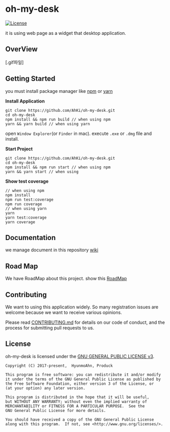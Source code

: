 # oh-my-desk
[![License](https://img.shields.io/badge/license-GPL%20v3-green.svg)](https://github.com/AhKi/oh-my-desk/blob/master/LICENSE)

it is using web page as a widget that desktop application.

## OverView
[.gif파일]

## Getting Started 

you must install package manager like [npm](https://www.npmjs.com/) or [yarn](https://yarnpkg.com/lang/en/) 

**Install Application**

```
git clone https://github.com/AhKi/oh-my-desk.git
cd oh-my-desk
npm install && npm run build // when using npm
yarn && yarn build // when using yarn
```
open `Window Explorer`(or `Finder` in mac).
execute `.exe` or `.dmg` file and install.

**Start Project**

```
git clone https://github.com/AhKi/oh-my-desk.git
cd oh-my-desk
npm install && npm run start // when using npm 
yarn && yarn start // when using 
```

**Show test coverage**

```
// when using npm 
npm install
npm run test:coverage
npm run coverage 
// when using yarn
yarn
yarn test:coverage
yarn coverage 
```

## Documentation

we manage document in this repository [wiki](https://github.com/AhKi/oh-my-desk/wiki)

## Road Map
We have RoadMap about this project.
show this [RoadMap](https://github.com/AhKi/oh-my-desk/wiki/Road-Map)

## Contributing

We want to using this application widely.
So many registration issues are welcome because we want to receive various opinions.

Please read [CONTRIBUTING.md](./CONTRIBUTING.md) for details on our code of conduct, and the process for submitting pull requests to us.

## License
oh-my-desk is licensed under the [GNU GENERAL PUBLIC LICENSE v3](https://github.com/AhKi/oh-my-desk/blob/edit/read-me/LICENSE).

```
Copyright (C) 2017-present,  HyunmoAhn, Produck

This program is free software: you can redistribute it and/or modify
it under the terms of the GNU General Public License as published by
the Free Software Foundation, either version 3 of the License, or
(at your option) any later version.

This program is distributed in the hope that it will be useful,
but WITHOUT ANY WARRANTY; without even the implied warranty of
MERCHANTABILITY or FITNESS FOR A PARTICULAR PURPOSE.  See the
GNU General Public License for more details.

You should have received a copy of the GNU General Public License
along with this program.  If not, see <http://www.gnu.org/licenses/>.
```
